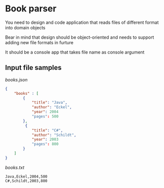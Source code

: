 # Book parser

You need to design and code application that reads files of different format into domain objects

Bear in mind that design should be object-oriented and needs to support adding new file formats in furture

It should be a console app that takes file name as console argument


## Input file samples

*books.json*
```json
{
    "books" : [
        {
            "title": "Java",
            "author": "Eckel",
            "year": 2004
            "pages": 500
        },
         {
            "title": "C#",
            "author": "Schildt",
            "year": 2003
            "pages": 800
        }
    ]
}
```

*books.txt*

```csv
Java,Eckel,2004,500
C#,Schildt,2003,800
```
